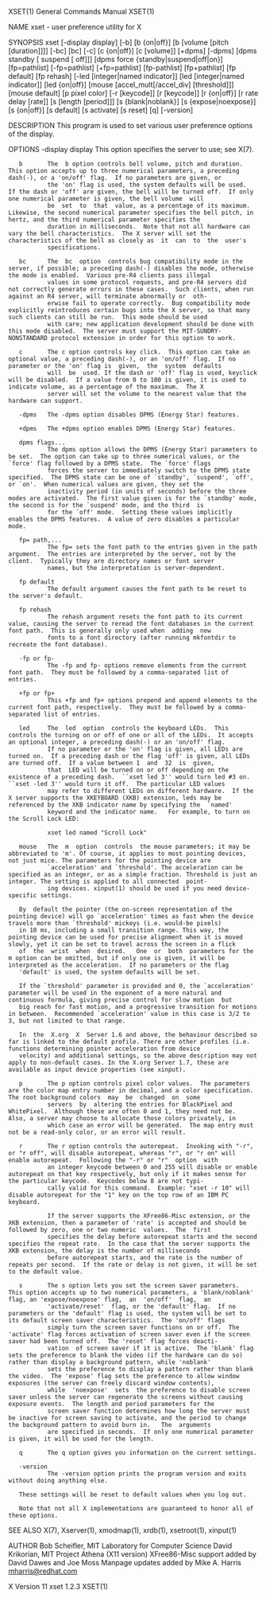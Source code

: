XSET(1)                                                                                 General Commands Manual                                                                                XSET(1)

NAME
       xset - user preference utility for X

SYNOPSIS
       xset [-display display]
       [-b] [b {on|off}] [b [volume [pitch [duration]]]]
       [-bc] [bc]
       [-c] [c {on|off}] [c [volume]]
       [+dpms] [-dpms]
            [dpms standby [ suspend [ off]]]      [dpms force {standby|suspend|off|on}]
       [fp=pathlist] [-fp=pathlist] [+fp=pathlist] [fp-pathlist] [fp+pathlist]
       [fp default] [fp rehash]
       [-led [integer|named indicator]] [led [integer|named indicator]]
       [led {on|off}]
       [mouse [accel_mult[/accel_div] [threshold]]] [mouse default]
       [p pixel color]
       [-r [keycode]]  [r [keycode]] [r {on|off}] [r rate delay [rate]]
       [s [length [period]]] [s {blank|noblank}] [s {expose|noexpose}] [s {on|off}] [s default] [s activate] [s reset]
       [q]
       [-version]

DESCRIPTION
       This program is used to set various user preference options of the display.

OPTIONS
       -display display
               This option specifies the server to use; see X(7).

       b       The  b option controls bell volume, pitch and duration.  This option accepts up to three numerical parameters, a preceding dash(-), or a 'on/off' flag.  If no parameters are given, or
               the 'on' flag is used, the system defaults will be used.  If the dash or 'off' are given, the bell will be turned off.  If only one numerical parameter is given, the bell volume  will
               be  set  to  that  value, as a percentage of its maximum.  Likewise, the second numerical parameter specifies the bell pitch, in hertz, and the third numerical parameter specifies the
               duration in milliseconds.  Note that not all hardware can vary the bell characteristics.  The X server will set the characteristics of the bell as closely as  it  can  to  the  user's
               specifications.

       bc      The  bc  option  controls bug compatibility mode in the server, if possible; a preceding dash(-) disables the mode, otherwise the mode is enabled.  Various pre-R4 clients pass illegal
               values in some protocol requests, and pre-R4 servers did not correctly generate errors in these cases.  Such clients, when run against an R4 server, will terminate abnormally or  oth‐
               erwise fail to operate correctly.  Bug compatibility mode explicitly reintroduces certain bugs into the X server, so that many such clients can still be run.  This mode should be used
               with care; new application development should be done with this mode disabled.  The server must support the MIT-SUNDRY-NONSTANDARD protocol extension in order for this option to work.

       c       The c option controls key click.  This option can take an optional value, a preceding dash(-), or an 'on/off' flag.  If no parameter or the 'on' flag is  given,  the  system  defaults
               will  be  used. If the dash or 'off' flag is used, keyclick will be disabled.  If a value from 0 to 100 is given, it is used to indicate volume, as a percentage of the maximum.  The X
               server will set the volume to the nearest value that the hardware can support.

       -dpms   The -dpms option disables DPMS (Energy Star) features.

       +dpms   The +dpms option enables DPMS (Energy Star) features.

       dpms flags...
               The dpms option allows the DPMS (Energy Star) parameters to be set.  The option can take up to three numerical values, or the `force' flag followed by a DPMS state.  The `force' flags
               forces the server to immediately switch to the DPMS state specified.  The DPMS state can be one of `standby', `suspend', `off', or `on'.  When numerical values are given, they set the
               inactivity period (in units of seconds) before the three modes are activated.  The first value given is for the `standby' mode, the second is for the `suspend' mode, and the third  is
               for the `off' mode.  Setting these values implicitly enables the DPMS features.  A value of zero disables a particular mode.

       fp= path,...
               The fp= sets the font path to the entries given in the path argument.  The entries are interpreted by the server, not by the client.  Typically they are directory names or font server
               names, but the interpretation is server-dependent.

       fp default
               The default argument causes the font path to be reset to the server's default.

       fp rehash
               The rehash argument resets the font path to its current value, causing the server to reread the font databases in the current font path.  This is generally only used when  adding  new
               fonts to a font directory (after running mkfontdir to recreate the font database).

       -fp or fp-
               The -fp and fp- options remove elements from the current font path.  They must be followed by a comma-separated list of entries.

       +fp or fp+
               This +fp and fp+ options prepend and append elements to the current font path, respectively.  They must be followed by a comma-separated list of entries.

       led     The  led  option  controls the keyboard LEDs.  This controls the turning on or off of one or all of the LEDs.  It accepts an optional integer, a preceding dash(-) or an 'on/off' flag.
               If no parameter or the 'on' flag is given, all LEDs are turned on.  If a preceding dash or the flag 'off' is given, all LEDs are turned off.  If a value between 1  and  32  is  given,
               that  LED will be turned on or off depending on the existence of a preceding dash.  ``xset led 3'' would turn led #3 on.  ``xset -led 3'' would turn it off.  The particular LED values
               may refer to different LEDs on different hardware.  If the X server supports the XKEYBOARD (XKB) extension, leds may be referenced by the XKB indicator name by specifying the  `named'
               keyword and the indicator name.   For example, to turn on the Scroll Lock LED:

               xset led named "Scroll Lock"

       mouse   The  m  option  controls  the mouse parameters; it may be abbreviated to 'm'. Of course, it applies to most pointing devices, not just mice. The parameters for the pointing device are
               `acceleration' and `threshold'. The acceleration can be specified as an integer, or as a simple fraction. Threshold is just an integer. The setting is applied to all connected  point‐
               ing devices. xinput(1) should be used if you need device-specific settings.

       By  default the pointer (the on-screen representation of the pointing device) will go `acceleration' times as fast when the device travels more than `threshold' mickeys (i.e. would-be pixels)
       in 10 ms, including a small transition range. This way, the pointing device can be used for precise alignment when it is moved slowly, yet it can be set to travel across the screen in a flick
       of  the  wrist  when  desired.   One  or  both  parameters for the m option can be omitted, but if only one is given, it will be interpreted as the acceleration.  If no parameters or the flag
       'default' is used, the system defaults will be set.

       If the `threshold' parameter is provided and 0, the `acceleration' parameter will be used in the exponent of a more natural and continuous formula, giving precise control for slow motion  but
       big reach for fast motion, and a progressive transition for motions in between.  Recommended `acceleration' value in this case is 3/2 to 3, but not limited to that range.

       In  the  X.org  X  Server 1.6 and above, the behaviour described so far is linked to the default profile. There are other profiles (i.e. functions determining pointer acceleration from device
       velocity) and additional settings, so the above description may not apply to non-default cases. In the X.org Server 1.7, these are available as input device properties (see xinput).

       p       The p option controls pixel color values.  The parameters are the color map entry number in decimal, and a color specification.  The root background colors  may  be  changed  on  some
               servers  by  altering the entries for BlackPixel and WhitePixel.  Although these are often 0 and 1, they need not be.  Also, a server may choose to allocate those colors privately, in
               which case an error will be generated.  The map entry must not be a read-only color, or an error will result.

       r       The r option controls the autorepeat.  Invoking with "-r", or "r off", will disable autorepeat, whereas "r", or "r on" will enable autorepeat.  Following the "-r" or "r"  option  with
               an integer keycode between 0 and 255 will disable or enable autorepeat on that key respectively, but only if it makes sense for the particular keycode.  Keycodes below 8 are not typi‐
               cally valid for this command.  Example: "xset -r 10" will disable autorepeat for the "1" key on the top row of an IBM PC keyboard.

               If the server supports the XFree86-Misc extension, or the XKB extension, then a parameter of 'rate' is accepted and should be followed by zero, one or two numeric  values.  The  first
               specifies the delay before autorepeat starts and the second specifies the repeat rate.  In the case that the server supports the XKB extension, the delay is the number of milliseconds
               before autorepeat starts, and the rate is the number of repeats per second.  If the rate or delay is not given, it will be set to the default value.

       s       The s option lets you set the screen saver parameters.  This option accepts up to two numerical parameters, a 'blank/noblank' flag, an 'expose/noexpose' flag,  an  'on/off'  flag,  an
               'activate/reset'  flag, or the 'default' flag.  If no parameters or the 'default' flag is used, the system will be set to its default screen saver characteristics.  The 'on/off' flags
               simply turn the screen saver functions on or off.  The 'activate' flag forces activation of screen saver even if the screen saver had been turned off.  The 'reset' flag forces deacti‐
               vation  of screen saver if it is active.  The 'blank' flag sets the preference to blank the video (if the hardware can do so) rather than display a background pattern, while 'noblank'
               sets the preference to display a pattern rather than blank the video.  The 'expose' flag sets the preference to allow window exposures (the server can freely discard window contents),
               while  'noexpose'  sets  the preference to disable screen saver unless the server can regenerate the screens without causing exposure events.  The length and period parameters for the
               screen saver function determines how long the server must be inactive for screen saving to activate, and the period to change the background pattern to avoid burn in.   The  arguments
               are specified in seconds.  If only one numerical parameter is given, it will be used for the length.

       q       The q option gives you information on the current settings.

       -version
               The -version option prints the program version and exits without doing anything else.

       These settings will be reset to default values when you log out.

       Note that not all X implementations are guaranteed to honor all of these options.

SEE ALSO
       X(7), Xserver(1), xmodmap(1), xrdb(1), xsetroot(1), xinput(1)

AUTHOR
       Bob Scheifler, MIT Laboratory for Computer Science
       David Krikorian, MIT Project Athena (X11 version)
       XFree86-Misc support added by David Dawes and Joe Moss
       Manpage updates added by Mike A. Harris <mharris@redhat.com>

X Version 11                                                                                  xset 1.2.3                                                                                       XSET(1)
